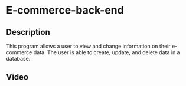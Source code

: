 # E-commerce-back-end

## Description
This program allows a user to view and change information on their e-commerce data. The user is able to create, update, and delete data in a database.

## Video

